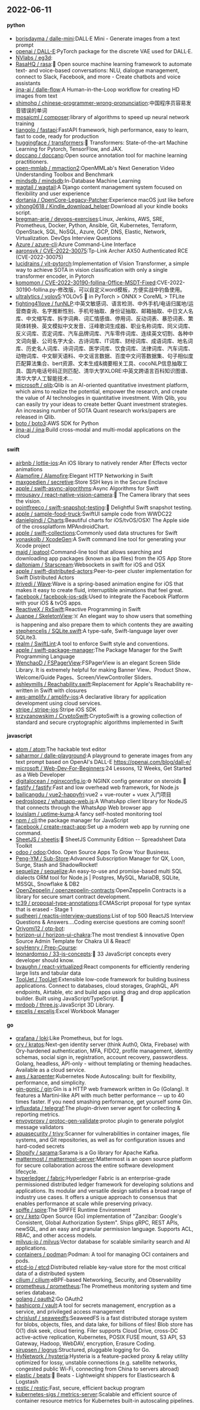 ## 2022-06-11

#### python
* [borisdayma / dalle-mini](https://github.com/borisdayma/dalle-mini):DALL·E Mini - Generate images from a text prompt
* [openai / DALL-E](https://github.com/openai/DALL-E):PyTorch package for the discrete VAE used for DALL·E.
* [NVlabs / eg3d](https://github.com/NVlabs/eg3d):
* [RasaHQ / rasa](https://github.com/RasaHQ/rasa):💬
Open source machine learning framework to automate text- and voice-based conversations: NLU, dialogue management, connect to Slack, Facebook, and more - Create chatbots and voice assistants
* [jina-ai / dalle-flow](https://github.com/jina-ai/dalle-flow):A Human-in-the-Loop workflow for creating HD images from text
* [shimohq / chinese-programmer-wrong-pronunciation](https://github.com/shimohq/chinese-programmer-wrong-pronunciation):中国程序员容易发音错误的单词
* [mosaicml / composer](https://github.com/mosaicml/composer):library of algorithms to speed up neural network training
* [tiangolo / fastapi](https://github.com/tiangolo/fastapi):FastAPI framework, high performance, easy to learn, fast to code, ready for production
* [huggingface / transformers](https://github.com/huggingface/transformers):🤗
Transformers: State-of-the-art Machine Learning for Pytorch, TensorFlow, and JAX.
* [doccano / doccano](https://github.com/doccano/doccano):Open source annotation tool for machine learning practitioners.
* [open-mmlab / mmaction2](https://github.com/open-mmlab/mmaction2):OpenMMLab's Next Generation Video Understanding Toolbox and Benchmark
* [mindsdb / mindsdb](https://github.com/mindsdb/mindsdb):In-Database Machine Learning
* [wagtail / wagtail](https://github.com/wagtail/wagtail):A Django content management system focused on flexibility and user experience
* [dortania / OpenCore-Legacy-Patcher](https://github.com/dortania/OpenCore-Legacy-Patcher):Experience macOS just like before
* [yihong0618 / Kindle_download_helper](https://github.com/yihong0618/Kindle_download_helper):Download all your kindle books script.
* [bregman-arie / devops-exercises](https://github.com/bregman-arie/devops-exercises):Linux, Jenkins, AWS, SRE, Prometheus, Docker, Python, Ansible, Git, Kubernetes, Terraform, OpenStack, SQL, NoSQL, Azure, GCP, DNS, Elastic, Network, Virtualization. DevOps Interview Questions
* [Azure / azure-cli](https://github.com/Azure/azure-cli):Azure Command-Line Interface
* [aaronsvk / CVE-2022-30075](https://github.com/aaronsvk/CVE-2022-30075):Tp-Link Archer AX50 Authenticated RCE (CVE-2022-30075)
* [lucidrains / vit-pytorch](https://github.com/lucidrains/vit-pytorch):Implementation of Vision Transformer, a simple way to achieve SOTA in vision classification with only a single transformer encoder, in Pytorch
* [komomon / CVE-2022-30190-follina-Office-MSDT-Fixed](https://github.com/komomon/CVE-2022-30190-follina-Office-MSDT-Fixed):CVE-2022-30190-follina.py-修改版，可以自定义word模板，方便实战中钓鱼使用。
* [ultralytics / yolov5](https://github.com/ultralytics/yolov5):YOLOv5
🚀
in PyTorch > ONNX > CoreML > TFLite
* [fighting41love / funNLP](https://github.com/fighting41love/funNLP):中英文敏感词、语言检测、中外手机/电话归属地/运营商查询、名字推断性别、手机号抽取、身份证抽取、邮箱抽取、中日文人名库、中文缩写库、拆字词典、词汇情感值、停用词、反动词表、暴恐词表、繁简体转换、英文模拟中文发音、汪峰歌词生成器、职业名称词库、同义词库、反义词库、否定词库、汽车品牌词库、汽车零件词库、连续英文切割、各种中文词向量、公司名字大全、古诗词库、IT词库、财经词库、成语词库、地名词库、历史名人词库、诗词词库、医学词库、饮食词库、法律词库、汽车词库、动物词库、中文聊天语料、中文谣言数据、百度中文问答数据集、句子相似度匹配算法集合、bert资源、文本生成&摘要相关工具、cocoNLP信息抽取工具、国内电话号码正则匹配、清华大学XLORE:中英文跨语言百科知识图谱、清华大学人工智能技术…
* [microsoft / qlib](https://github.com/microsoft/qlib):Qlib is an AI-oriented quantitative investment platform, which aims to realize the potential, empower the research, and create the value of AI technologies in quantitative investment. With Qlib, you can easily try your ideas to create better Quant investment strategies. An increasing number of SOTA Quant research works/papers are released in Qlib.
* [boto / boto3](https://github.com/boto/boto3):AWS SDK for Python
* [jina-ai / jina](https://github.com/jina-ai/jina):Build cross-modal and multi-modal applications on the cloud

#### swift
* [airbnb / lottie-ios](https://github.com/airbnb/lottie-ios):An iOS library to natively render After Effects vector animations
* [Alamofire / Alamofire](https://github.com/Alamofire/Alamofire):Elegant HTTP Networking in Swift
* [maxgoedjen / secretive](https://github.com/maxgoedjen/secretive):Store SSH keys in the Secure Enclave
* [apple / swift-async-algorithms](https://github.com/apple/swift-async-algorithms):Async Algorithms for Swift
* [mrousavy / react-native-vision-camera](https://github.com/mrousavy/react-native-vision-camera):📸
The Camera library that sees the vision.
* [pointfreeco / swift-snapshot-testing](https://github.com/pointfreeco/swift-snapshot-testing):📸
Delightful Swift snapshot testing.
* [apple / sample-food-truck](https://github.com/apple/sample-food-truck):SwiftUI sample code from WWDC22
* [danielgindi / Charts](https://github.com/danielgindi/Charts):Beautiful charts for iOS/tvOS/OSX! The Apple side of the crossplatform MPAndroidChart.
* [apple / swift-collections](https://github.com/apple/swift-collections):Commonly used data structures for Swift
* [yonaskolb / XcodeGen](https://github.com/yonaskolb/XcodeGen):A Swift command line tool for generating your Xcode project
* [majd / ipatool](https://github.com/majd/ipatool):Command-line tool that allows searching and downloading app packages (known as ipa files) from the iOS App Store
* [daltoniam / Starscream](https://github.com/daltoniam/Starscream):Websockets in swift for iOS and OSX
* [apple / swift-distributed-actors](https://github.com/apple/swift-distributed-actors):Peer-to-peer cluster implementation for Swift Distributed Actors
* [jtrivedi / Wave](https://github.com/jtrivedi/Wave):Wave is a spring-based animation engine for iOS that makes it easy to create fluid, interruptible animations that feel great.
* [facebook / facebook-ios-sdk](https://github.com/facebook/facebook-ios-sdk):Used to integrate the Facebook Platform with your iOS & tvOS apps.
* [ReactiveX / RxSwift](https://github.com/ReactiveX/RxSwift):Reactive Programming in Swift
* [Juanpe / SkeletonView](https://github.com/Juanpe/SkeletonView):☠️
An elegant way to show users that something is happening and also prepare them to which contents they are awaiting
* [stephencelis / SQLite.swift](https://github.com/stephencelis/SQLite.swift):A type-safe, Swift-language layer over SQLite3.
* [realm / SwiftLint](https://github.com/realm/SwiftLint):A tool to enforce Swift style and conventions.
* [apple / swift-package-manager](https://github.com/apple/swift-package-manager):The Package Manager for the Swift Programming Language
* [WenchaoD / FSPagerView](https://github.com/WenchaoD/FSPagerView):FSPagerView is an elegant Screen Slide Library. It is extremely helpful for making Banner View、Product Show、Welcome/Guide Pages、Screen/ViewController Sliders.
* [ashleymills / Reachability.swift](https://github.com/ashleymills/Reachability.swift):Replacement for Apple's Reachability re-written in Swift with closures
* [aws-amplify / amplify-ios](https://github.com/aws-amplify/amplify-ios):A declarative library for application development using cloud services.
* [stripe / stripe-ios](https://github.com/stripe/stripe-ios):Stripe iOS SDK
* [krzyzanowskim / CryptoSwift](https://github.com/krzyzanowskim/CryptoSwift):CryptoSwift is a growing collection of standard and secure cryptographic algorithms implemented in Swift

#### javascript
* [atom / atom](https://github.com/atom/atom):The hackable text editor
* [saharmor / dalle-playground](https://github.com/saharmor/dalle-playground):A playground to generate images from any text prompt based on OpenAI's DALL-E https://openai.com/blog/dall-e/
* [microsoft / Web-Dev-For-Beginners](https://github.com/microsoft/Web-Dev-For-Beginners):24 Lessons, 12 Weeks, Get Started as a Web Developer
* [digitalocean / nginxconfig.io](https://github.com/digitalocean/nginxconfig.io):⚙️
NGINX config generator on steroids
💉
* [fastify / fastify](https://github.com/fastify/fastify):Fast and low overhead web framework, for Node.js
* [bailicangdu / vue2-happyfri](https://github.com/bailicangdu/vue2-happyfri):vue2 + vue-router + vuex 入门项目
* [pedroslopez / whatsapp-web.js](https://github.com/pedroslopez/whatsapp-web.js):A WhatsApp client library for NodeJS that connects through the WhatsApp Web browser app
* [louislam / uptime-kuma](https://github.com/louislam/uptime-kuma):A fancy self-hosted monitoring tool
* [npm / cli](https://github.com/npm/cli):the package manager for JavaScript
* [facebook / create-react-app](https://github.com/facebook/create-react-app):Set up a modern web app by running one command.
* [SheetJS / sheetjs](https://github.com/SheetJS/sheetjs):📗
SheetJS Community Edition -- Spreadsheet Data Toolkit
* [odoo / odoo](https://github.com/odoo/odoo):Odoo. Open Source Apps To Grow Your Business.
* [Peng-YM / Sub-Store](https://github.com/Peng-YM/Sub-Store):Advanced Subscription Manager for QX, Loon, Surge, Stash and ShadowRocket!
* [sequelize / sequelize](https://github.com/sequelize/sequelize):An easy-to-use and promise-based multi SQL dialects ORM tool for Node.js | Postgres, MySQL, MariaDB, SQLite, MSSQL, Snowflake & DB2
* [OpenZeppelin / openzeppelin-contracts](https://github.com/OpenZeppelin/openzeppelin-contracts):OpenZeppelin Contracts is a library for secure smart contract development.
* [tc39 / proposal-type-annotations](https://github.com/tc39/proposal-type-annotations):ECMAScript proposal for type syntax that is erased - Stage 1
* [sudheerj / reactjs-interview-questions](https://github.com/sudheerj/reactjs-interview-questions):List of top 500 ReactJS Interview Questions & Answers....Coding exercise questions are coming soon!!
* [Oriyomi12 / otp-bot](https://github.com/Oriyomi12/otp-bot):
* [horizon-ui / horizon-ui-chakra](https://github.com/horizon-ui/horizon-ui-chakra):The most trendiest & innovative Open Source Admin Template for Chakra UI & React!
* [soyHenry / Prep-Course](https://github.com/soyHenry/Prep-Course):
* [leonardomso / 33-js-concepts](https://github.com/leonardomso/33-js-concepts):📜
33 JavaScript concepts every developer should know.
* [bvaughn / react-virtualized](https://github.com/bvaughn/react-virtualized):React components for efficiently rendering large lists and tabular data
* [ToolJet / ToolJet](https://github.com/ToolJet/ToolJet):Extensible low-code framework for building business applications. Connect to databases, cloud storages, GraphQL, API endpoints, Airtable, etc and build apps using drag and drop application builder. Built using JavaScript/TypeScript.
🚀
* [mrdoob / three.js](https://github.com/mrdoob/three.js):JavaScript 3D Library.
* [exceljs / exceljs](https://github.com/exceljs/exceljs):Excel Workbook Manager

#### go
* [grafana / loki](https://github.com/grafana/loki):Like Prometheus, but for logs.
* [ory / kratos](https://github.com/ory/kratos):Next-gen identity server (think Auth0, Okta, Firebase) with Ory-hardened authentication, MFA, FIDO2, profile management, identity schemas, social sign in, registration, account recovery, passwordless. Golang, headless, API-only - without templating or theming headaches. Available as a cloud service.
* [aws / karpenter](https://github.com/aws/karpenter):Kubernetes Node Autoscaling: built for flexibility, performance, and simplicity.
* [gin-gonic / gin](https://github.com/gin-gonic/gin):Gin is a HTTP web framework written in Go (Golang). It features a Martini-like API with much better performance -- up to 40 times faster. If you need smashing performance, get yourself some Gin.
* [influxdata / telegraf](https://github.com/influxdata/telegraf):The plugin-driven server agent for collecting & reporting metrics.
* [envoyproxy / protoc-gen-validate](https://github.com/envoyproxy/protoc-gen-validate):protoc plugin to generate polyglot message validators
* [aquasecurity / trivy](https://github.com/aquasecurity/trivy):Scanner for vulnerabilities in container images, file systems, and Git repositories, as well as for configuration issues and hard-coded secrets
* [Shopify / sarama](https://github.com/Shopify/sarama):Sarama is a Go library for Apache Kafka.
* [mattermost / mattermost-server](https://github.com/mattermost/mattermost-server):Mattermost is an open source platform for secure collaboration across the entire software development lifecycle.
* [hyperledger / fabric](https://github.com/hyperledger/fabric):Hyperledger Fabric is an enterprise-grade permissioned distributed ledger framework for developing solutions and applications. Its modular and versatile design satisfies a broad range of industry use cases. It offers a unique approach to consensus that enables performance at scale while preserving privacy.
* [spiffe / spire](https://github.com/spiffe/spire):The SPIFFE Runtime Environment
* [ory / keto](https://github.com/ory/keto):Open Source (Go) implementation of "Zanzibar: Google's Consistent, Global Authorization System". Ships gRPC, REST APIs, newSQL, and an easy and granular permission language. Supports ACL, RBAC, and other access models.
* [milvus-io / milvus](https://github.com/milvus-io/milvus):Vector database for scalable similarity search and AI applications.
* [containers / podman](https://github.com/containers/podman):Podman: A tool for managing OCI containers and pods.
* [etcd-io / etcd](https://github.com/etcd-io/etcd):Distributed reliable key-value store for the most critical data of a distributed system
* [cilium / cilium](https://github.com/cilium/cilium):eBPF-based Networking, Security, and Observability
* [prometheus / prometheus](https://github.com/prometheus/prometheus):The Prometheus monitoring system and time series database.
* [golang / oauth2](https://github.com/golang/oauth2):Go OAuth2
* [hashicorp / vault](https://github.com/hashicorp/vault):A tool for secrets management, encryption as a service, and privileged access management
* [chrislusf / seaweedfs](https://github.com/chrislusf/seaweedfs):SeaweedFS is a fast distributed storage system for blobs, objects, files, and data lake, for billions of files! Blob store has O(1) disk seek, cloud tiering. Filer supports Cloud Drive, cross-DC active-active replication, Kubernetes, POSIX FUSE mount, S3 API, S3 Gateway, Hadoop, WebDAV, encryption, Erasure Coding.
* [sirupsen / logrus](https://github.com/sirupsen/logrus):Structured, pluggable logging for Go.
* [HyNetwork / hysteria](https://github.com/HyNetwork/hysteria):Hysteria is a feature-packed proxy & relay utility optimized for lossy, unstable connections (e.g. satellite networks, congested public Wi-Fi, connecting from China to servers abroad)
* [elastic / beats](https://github.com/elastic/beats):🐠
Beats - Lightweight shippers for Elasticsearch & Logstash
* [restic / restic](https://github.com/restic/restic):Fast, secure, efficient backup program
* [kubernetes-sigs / metrics-server](https://github.com/kubernetes-sigs/metrics-server):Scalable and efficient source of container resource metrics for Kubernetes built-in autoscaling pipelines.
